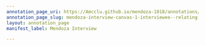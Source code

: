 ```yaml
---
annotation_page_uri: https://Amcclu.github.io/mendoza-1018/annotations/mendoza-interview-canvas-1-interviewee--relating-firsthand-experience--consideration--contextualization.json
annotation_page_slug: mendoza-interview-canvas-1-interviewee--relating-firsthand-experience--consideration--contextualization
layout: annotation_page
manifest_label: Mendoza Interview

---
```

